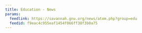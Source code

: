 ```yaml
---
title: Education - News
params:
  feedlink: https://savannah.gnu.org/news/atom.php?group=edu
  feedid: f9eac4c955eaf1454f066ff38f3b0a75
---
```

